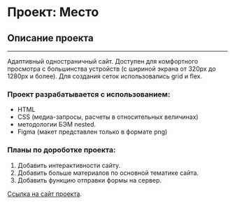 # Проект: Место

## Описание проекта
---
Адаптивный одностраничный сайт.
Доступен для комфортного просмотра с большинства устройств (с шириной экрана от 320px до 1280px и более). 
Для создания сеток использовались grid и flex.

### **Проект разрабатывается с использованием:**
* HTML 
* CSS (медиа-запросы, расчеты в относительных величинах)
* методологии БЭМ nested.
* Figma (макет представлен только в формате png)

### **Планы по дороботке проекта:**
1. Добавить интерактивности сайту.
2. Добавить больше материалов по основной тематике сайта.
3. Добавить функцию отправки формы на сервер.

[Ссылка на сайт проекта](https://sheinsvyatoslav.github.io/mesto/).